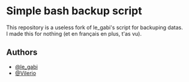 # Simple bash backup script

This repository is a useless fork of le_gabi's script for backuping datas.<br/>
I made this for nothing (et en français en plus, t'as vu).
## Authors

- [@le_gabi](https://github.com/legabi)
- [@Vilerio](https://github.com/Vilerio)


    
